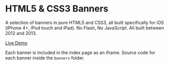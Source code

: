 # HTML5 & CSS3 Banners

A selection of banners in pure HTML5 and CSS3, all built specifically for iOS (iPhone 4+, iPod touch and iPad). No Flash, No JavaScript. All built between 2012 and 2013.

[Live Demo](http://andretc.com/demos/banners/)

Each banner is included in the index page as an iframe. Source code for each banner inside the `banners` folder.
